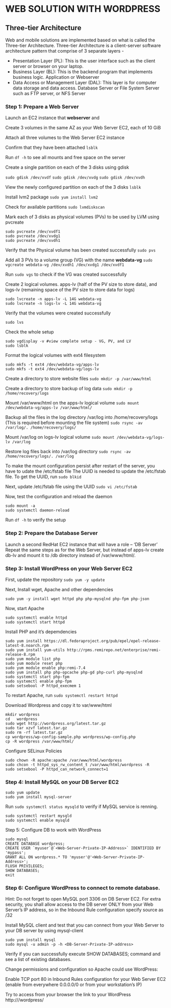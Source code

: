 # WEB SOLUTION WITH WORDPRESS

## Three-tier Architecture
Web and mobile solutions are implemented based on what is called the Three-tier Architecture.
Three-tier Architecture is a client-server software architecture pattern that comprise of 3 separate layers -
* Presentation Layer (PL): This is the user interface such as the client server or browser on your laptop.
* Business Layer (BL): This is the backend program that implements business logic. Application or Webserver
* Data Access or Management Layer (DAL): This layer is for computer data storage and data access. Database Server or File System Server such as FTP server, or NFS Server

### Step 1: Prepare a Web Server

Launch an EC2 instance that **webserver** and 


Create 3 volumes in the same AZ as your Web Server EC2, each of 10 GiB


Attach all three volumes to the Web Server EC2 instance


Confirm that they have been attached
`lsblk`


Run `df -h` to see all mounts and free space on the server


Create a single partition on each of the 3 disks using gdisk

`sudo gdisk /dev/xvdf`
`sudo gdisk /dev/xvdg`
`sudo gdisk /dev/xvdh`


View the newly configured partition on each of the 3 disks
`lsblk`


Install lvm2 package
`sudo yum install lvm2`


Check for available partitions
`sudo lvmdiskscan`

Mark each of 3 disks as physical volumes (PVs) to be used by LVM using pvcreate

```
sudo pvcreate /dev/xvdf1
sudo pvcreate /dev/xvdg1
sudo pvcreate /dev/xvdh1
```

Verify that the Physical volume has been created successfully
`sudo pvs`


Add all 3 PVs to a volume group (VG) with the name **webdata-vg**
`sudo vgcreate webdata-vg /dev/xvdh1 /dev/xvdg1 /dev/xvdf1`

Run `sudo vgs` to check if the VG was created successfully


Create 2 logical volumes. apps-lv (half of the PV size to store data), and logs-lv (remaining space of the PV size to store data for logs)
```
sudo lvcreate -n apps-lv -L 14G webdata-vg
sudo lvcreate -n logs-lv -L 14G webdata-vg
```
Verify that the volumes were created successfully 

`sudo lvs`

Check the whole setup

```
sudo vgdisplay -v #view complete setup - VG, PV, and LV
sudo lsblk
```

Format the logical volumes with ext4 filesystem

```
sudo mkfs -t ext4 /dev/webdata-vg/apps-lv
sudo mkfs -t ext4 /dev/webdata-vg/logs-lv
```

Create a directory to store website files
`sudo mkdir -p /var/www/html`


Create a directory to store backup of log data
`sudo mkdir -p /home/recovery/logs`

Mount /var/www/html on the apps-lv logical volume
`sudo mount /dev/webdata-vg/apps-lv /var/www/html/`

Backup all the files in the log directory /var/log into /home/recovery/logs (This is required before mounting the file system)
`sudo rsync -av /var/log/. /home/recovery/logs/`

Mount /var/log on logs-lv logical volume
`sudo mount /dev/webdata-vg/logs-lv /var/log`

Restore log files back into /var/log directory
`sudo rsync -av /home/recovery/logs/. /var/log`

To make the mount configuration persist after restart of the server, you have to udate the /etc/fstab file
The UUID is needed to update the /etc/fstab file. To get the UUID, run `sudo blkid`

Next, update /etc/fstab file using the UUID
`sudo vi /etc/fstab`

Now, test the configuration and reload the daemon

```
sudo mount -a
sudo systemctl daemon-reload
```

Run `df -h` to verify the setup



### Step 2: Prepare the Database Server
Launch a second RedHat EC2 instance that will have a role – ‘DB Server’
Repeat the same steps as for the Web Server, but instead of apps-lv create db-lv and mount it to /db directory instead of /var/www/html/.


### Step 3: Install WordPress on your Web Server EC2
First, update the repository
`sudo yum -y update`

Next, Install wget, Apache and other dependencies

`sudo yum -y install wget httpd php php-mysqlnd php-fpm php-json`

Now, start Apache

```
sudo systemctl enable httpd
sudo systemctl start httpd
```

Install PHP and it’s depemdencies
```
sudo yum install https://dl.fedoraproject.org/pub/epel/epel-release-latest-8.noarch.rpm
sudo yum install yum-utils http://rpms.remirepo.net/enterprise/remi-release-8.rpm
sudo yum module list php
sudo yum module reset php
sudo yum module enable php:remi-7.4
sudo yum install php php-opcache php-gd php-curl php-mysqlnd
sudo systemctl start php-fpm
sudo systemctl enable php-fpm
sudo setsebool -P httpd_execmem 1
```

To restart Apache, run `sudo systemctl restart httpd`

Download Wordpress and copy it to var/www/html

```
mkdir wordpress
cd   wordpress
sudo wget http://wordpress.org/latest.tar.gz
sudo tar xzvf latest.tar.gz
sudo rm -rf latest.tar.gz
cp wordpress/wp-config-sample.php wordpress/wp-config.php
cp -R wordpress /var/www/html/
```

Configure SELinux Policies

```
sudo chown -R apache:apache /var/www/html/wordpress
sudo chcon -t httpd_sys_rw_content_t /var/www/html/wordpress -R
sudo setsebool -P httpd_can_network_connect=1
```


### Step 4: Install MySQL on your DB Server EC2

```
sudo yum update
sudo yum install mysql-server
```

Run `sudo systemctl status mysqld` to verify if MySQL service is renning.

```
sudo systemctl restart mysqld
sudo systemctl enable mysqld
```

Step 5: Configure DB to work with WordPress
```
sudo mysql
CREATE DATABASE wordpress;
CREATE USER `myuser`@`<Web-Server-Private-IP-Address>` IDENTIFIED BY 'mypass';
GRANT ALL ON wordpress.* TO 'myuser'@'<Web-Server-Private-IP-Address>';
FLUSH PRIVILEGES;
SHOW DATABASES;
exit
```

### Step 6: Configure WordPress to connect to remote database.
Hint: Do not forget to open MySQL port 3306 on DB Server EC2. For extra security, you shall allow access to the DB server ONLY from your Web Server’s IP address, so in the Inbound Rule configuration specify source as /32

Install MySQL client and test that you can connect from your Web Server to your DB server by using mysql-client

```
sudo yum install mysql
sudo mysql -u admin -p -h <DB-Server-Private-IP-address>
```

Verify if you can successfully execute SHOW DATABASES; command and see a list of existing databases.

Change permissions and configuration so Apache could use WordPress:

Enable TCP port 80 in Inbound Rules configuration for your Web Server EC2 (enable from everywhere 0.0.0.0/0 or from your workstation’s IP)

Try to access from your browser the link to your WordPress http://<Web-Server-Public-IP-Address>/wordpress/
